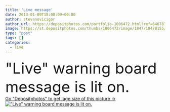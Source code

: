 ```yaml
---
title: 'Live message'
date: 2013-01-09T18:08:09+00:00
author: stevanovicigor
author_url: https://depositphotos.com/portfolio-1006472.html?ref=64678756
image: https://st.depositphotos.com/thumbs/1006472/image/1847/18478155/api_thumb_450.jpg?forcejpeg=true
type: "post"
tags: []
categories: 
  - live
---
```

<div aling="center">
            <font size="60"> "Live" warning board message is lit on.</font>   
</div>
<div>
    <a href='https://depositphotos.com/18478155/stock-photo-live-message.html?ref=64678756' target=_blank > Go "Depositphotos" to get lage size of this picture ->
        <img href='https://depositphotos.com/18478155/stock-photo-live-message.html?ref=64678756' src='https://st.depositphotos.com/1006472/1847/i/950/depositphotos_18478155-stock-photo-live-message.jpg?forcejpeg=true' alt='"Live" warning board message is lit on.' >
    </a>
</div>
